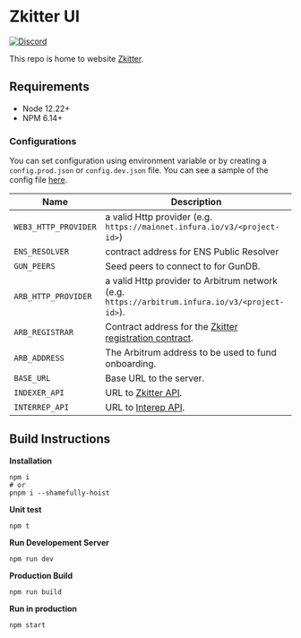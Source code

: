 # Zkitter UI

[![Discord](https://img.shields.io/discord/887573677959417889)](https://discord.com/invite/GVP9MghwXc)

This repo is home to website [Zkitter](https://zkitter.com).

## Requirements
- Node 12.22+
- NPM 6.14+

### Configurations
You can set configuration using environment variable or by creating a `config.prod.json` or `config.dev.json` file. You can see a sample of the config file [here](./config.sample.json).

| Name | Description |  
| ------------- |-------------| 
| `WEB3_HTTP_PROVIDER` | a valid Http provider (e.g. `https://mainnet.infura.io/v3/<project-id>`) |
| `ENS_RESOLVER` | contract address for ENS Public Resolver |
| `GUN_PEERS` | Seed peers to connect to for GunDB. |
| `ARB_HTTP_PROVIDER` | a valid Http provider to Arbitrum network (e.g. `https://arbitrum.infura.io/v3/<project-id>`). |
| `ARB_REGISTRAR` | Contract address for the [Zkitter registration contract](https://github.com/zkitter/contracts). |
| `ARB_ADDRESS` | The Arbitrum address to be used to fund onboarding. |
| `BASE_URL` | Base URL to the server. |
| `INDEXER_API` | URL to [Zkitter API](https://docs.zkitter.com/developers/api). |
| `INTERREP_API` | URL to [Interep API](https://docs.interep.link/api). |

## Build Instructions

**Installation**
```
npm i
# or
pnpm i --shamefully-hoist
```

**Unit test**
```
npm t
```

**Run Developement Server**
```
npm run dev
```

**Production Build**
```
npm run build
```

**Run in production**
```
npm start
```
